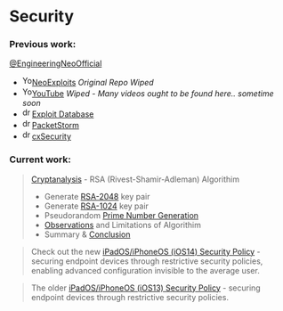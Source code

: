 # Security


<h3>Previous work:</h3>

[@EngineeringNeoOfficial](https://github.com/engineeringneoofficial)

* <img src="https://github.com/fluidicon.png" alt="YouTube Icon" width="17px"/>[NeoExploits](https://github.com/blackunixteam/NeoExploits) *Original Repo Wiped*
* <img src="https://www.youtube.com/s/desktop/35e75ccf/img/favicon.ico" alt="YouTube Icon" width="17px"/>­[YouTube](https://www.youtube.com/socialengineeringneo) *Wiped - Many videos ought to be found here.. sometime soon*
* <img src="https://www.exploit-db.com/favicon.ico" alt="drawing" width="17px"/>[Exploit Database](https://www.exploit-db.com/?author=9957)
* <img src="https://packetstormsecurity.com/img/pss.ico" alt="drawing" width="17px"/>[PacketStorm](https://packetstormsecurity.com/files/author/14249)
* <img src="https://cert.cx/cxstatic/favicon.ico" alt="drawing" width="17px"/>[cxSecurity](https://cxsecurity.com/author/Social+Engineering+Neo/1)


<h3>Current work:</h3>

> [Cryptanalysis](https://github.com/danielcunn123/Security/blob/master/Cryptography/RSADecoder/README.md#rsa-cryptanalysis) - RSA (Rivest-Shamir-Adleman) Algorithim
> * Generate [RSA-2048](https://github.com/danielcunn123/Security/blob/master/Cryptography/RSADecoder/README.md#-rsa-2048-gen-) key pair
> * Generate [RSA-1024](https://github.com/danielcunn123/Security/blob/master/Cryptography/RSADecoder/README.md#-rsa-1024-gen-) key pair
>* Pseudorandom [Prime Number Generation](https://github.com/danielcunn123/Security/blob/master/Cryptography/RSADecoder/README.md#prime-number-generation)
>* [Observations](https://github.com/danielcunn123/Security/blob/master/Cryptography/RSADecoder/README.md#observations) and Limitations of Algorithim
> * Summary & [Conclusion](https://github.com/danielcunn123/Security/blob/master/Cryptography/RSADecoder/README.md#conclusion)

> Check out the new [iPadOS/iPhoneOS (iOS14) Security Policy](https://github.com/danielcunn123/Security/tree/master/STIG/Policies/Apple/IOS/14) -  securing endpoint devices through restrictive security policies, enabling advanced configuration invisible to the average user.

> The older [iPadOS/iPhoneOS (iOS13) Security Policy](https://github.com/danielcunn123/Security/tree/master/STIG/Policies/Apple/IOS/13) - securing endpoint devices through restrictive security policies.
